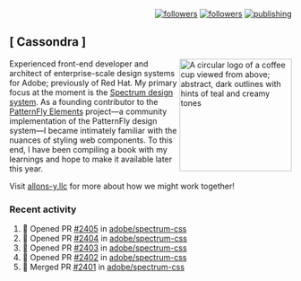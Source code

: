 <p align="right"><a rel="me" href="https://front-end.social/@castastrophe">
    <img alt="followers" title="Follow me on Mastodon" src="https://img.shields.io/mastodon/follow/109297102751309835?domain=https%3A%2F%2Ffront-end.social&label=Follow&logo=mastodon&logoColor=white&style=for-the-badge&labelColor=008080&color=006969"/></a>
  <a href="https://codepen.io/castastrophe/">
    <img alt="followers" title="Follow me on CodePen" src="https://img.shields.io/badge/16-1?color=640464&labelColor=7c007c&style=for-the-badge&logo=codepen&label=Follow"/></a>
<a href="https://castastrophe.medium.com/">
    <img alt="publishing" title="View articles on Medium" src="https://img.shields.io/badge/107-1?color=666&labelColor=444&label=subscribe&logo=medium&logoColor=white&style=for-the-badge"/></a>
</p>

## [&nbsp;Cassondra&nbsp;]

<img align="right" src="https://github-production-user-asset-6210df.s3.amazonaws.com/1840295/253016758-ba468774-1cd3-42c2-8f43-947b5eeb5edf.png" height="200" alt="A circular logo of a coffee cup viewed from above; abstract, dark outlines with hints of teal and creamy tones">

Experienced front-end developer and architect of enterprise-scale design systems for Adobe; previously of Red Hat. My primary focus at the moment is the [Spectrum design system](https://github.com/adobe/spectrum-css). As a founding contributor to the [PatternFly&nbsp;Elements](https://github.com/patternfly/patternfly-elements) project&mdash;a community implementation of the PatternFly design system&mdash;I became intimately familiar with the nuances of styling web components. To this end, I have been compiling a book with my learnings and hope to make it available later this year.

Visit [allons-y.llc](http://allons-y.llc/) for more about how we might work together!

### Recent activity

<!--START_SECTION:activity-->
1. 💪 Opened PR [#2405](https://github.com/adobe/spectrum-css/pull/2405) in [adobe/spectrum-css](https://github.com/adobe/spectrum-css)
2. 💪 Opened PR [#2404](https://github.com/adobe/spectrum-css/pull/2404) in [adobe/spectrum-css](https://github.com/adobe/spectrum-css)
3. 💪 Opened PR [#2403](https://github.com/adobe/spectrum-css/pull/2403) in [adobe/spectrum-css](https://github.com/adobe/spectrum-css)
4. 💪 Opened PR [#2402](https://github.com/adobe/spectrum-css/pull/2402) in [adobe/spectrum-css](https://github.com/adobe/spectrum-css)
5. 🎉 Merged PR [#2401](https://github.com/adobe/spectrum-css/pull/2401) in [adobe/spectrum-css](https://github.com/adobe/spectrum-css)
<!--END_SECTION:activity-->
